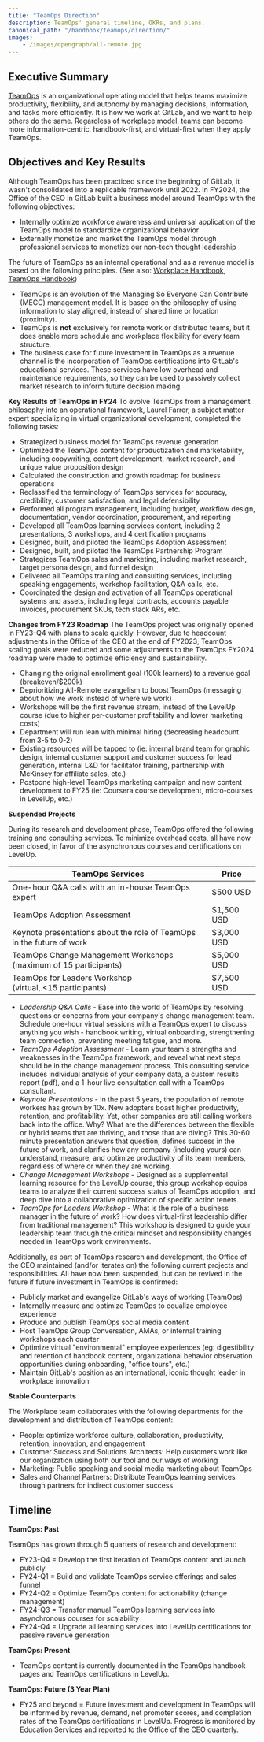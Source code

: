 ```yaml
---
title: "TeamOps Direction"
description: TeamOps' general timeline, OKRs, and plans.
canonical_path: "/handbook/teamops/direction/"
images:
    - /images/opengraph/all-remote.jpg
---
```


## Executive Summary

[TeamOps](https://about.gitlab.com/teamops/) is an organizational operating model that helps teams maximize productivity, flexibility, and autonomy by managing decisions, information, and tasks more efficiently. It is how we work at GitLab, and we want to help others do the same. Regardless of workplace model, teams can become more information-centric, handbook-first, and virtual-first when they apply TeamOps.

## Objectives and Key Results

Although TeamOps has been practiced since the beginning of GitLab, it wasn't consolidated into a replicable framework until 2022. In FY2024, the Office of the CEO in GitLab built a business model around TeamOps with the following objectives:

- Internally optimize workforce awareness and universal application of the TeamOps model to standardize organizational behavior
- Externally monetize and market the TeamOps model through professional services to monetize our non-tech thought leadership

The future of TeamOps as an internal operational and as a revenue model is based on the following principles. (See also: [Workplace Handbook](/handbook/ceo/office-of-the-ceo/workplace/), [TeamOps Handbook](/handbook/teamops))

- TeamOps is an evolution of the Managing So Everyone Can Contribute (MECC) management model. It is based on the philosophy of using information to stay aligned, instead of shared time or location (proximity).
- TeamOps is **not** exclusively for remote work or distributed teams, but it does enable more schedule and workplace flexibility for every team structure.
- The business case for future investment in TeamOps as a revenue channel is the incorporation of TeamOps certifications into GitLab's educational services. These services have low overhead and maintenance requirements, so they can be used to passively collect market research to inform future decision making.

**Key Results of TeamOps in FY24**
To evolve TeamOps from a management philosophy into an operational framework, Laurel Farrer, a subject matter expert specializing in virtual organizational development, completed the following tasks:

- Strategized business model for TeamOps revenue generation
- Optimized the TeamOps content for productization and marketability, including copywriting, content development, market research, and unique value proposition design
- Calculated the construction and growth roadmap for business operations
- Reclassified the terminology of TeamOps services for accuracy, credibility, customer satisfaction, and legal defensibility
- Performed all program management, including budget, workflow design, documentation, vendor coordination, procurement, and reporting
- Developed all TeamOps learning services content, including 2 presentations, 3 workshops, and 4 certification programs
- Designed, built, and piloted the TeamOps Adoption Assessment
- Designed, built, and piloted the TeamOps Partnership Program
- Strategizes TeamOps sales and marketing, including market research, target persona design, and funnel design
- Delivered all TeamOps training and consulting services, including speaking engagements, workshop facilitation, Q&A calls, etc.
- Coordinated the design and activation of all TeamOps operational systems and assets, including legal contracts, accounts payable invoices, procurement SKUs, tech stack ARs, etc.

**Changes from FY23 Roadmap**
The TeamOps project was originally opened in FY23-Q4 with plans to scale quickly. However, due to headcount adjustments in the Office of the CEO at the end of FY2023, TeamOps scaling goals were reduced and some adjustments to the TeamOps FY2024 roadmap were made to optimize efficiency and sustainability.

- Changing the original enrollment goal (100k learners) to a revenue goal (breakeven/$200k)
- Deprioritizing All-Remote evangelism to boost TeamOps (messaging about how we work instead of where we work)
- Workshops will be the first revenue stream, instead of the LevelUp course (due to higher per-customer profitability and lower marketing costs)
- Department will run lean with minimal hiring (decreasing headcount from 3-5 to 0-2)
- Existing resources will be tapped to (ie: internal brand team for graphic design, internal customer support and customer success for lead generation, internal L&D for facilitator training, partnership with McKinsey for affiliate sales, etc.)
- Postpone high-level TeamOps marketing campaign and new content development to FY25 (ie: Coursera course development, micro-courses in LevelUp, etc.)

**Suspended Projects**

During its research and development phase, TeamOps offered the following training and consulting services. To minimize overhead costs, all have now been closed, in favor of the asynchronous courses and certifications on LevelUp.

| TeamOps Services | Price |
| --- | --- |
| One-hour Q&A calls with an in-house TeamOps expert | $500 USD |
| TeamOps Adoption Assessment | $1,500 USD |
| Keynote presentations about the role of TeamOps in the future of work | $3,000 USD |
| TeamOps Change Management Workshops<br>(maximum of 15 participants) | $5,000 USD |
| TeamOps for Leaders Workshop<br>(virtual, &lt;15 participants) | $7,500 USD |

- *Leadership Q&A Calls* - Ease into the world of TeamOps by resolving questions or concerns from your company's change management team. Schedule one-hour virtual sessions with a TeamOps expert to discuss anything you wish - handbook writing, virtual onboarding, strengthening team connection, preventing meeting fatigue, and more.
- *TeamOps Adoption Assessment* - Learn your team's strengths and weaknesses in the TeamOps framework, and reveal what next steps should be in the change management process. This consulting service includes individual analysis of your company data, a custom results report (pdf), and a 1-hour live consultation call with a TeamOps consultant.
- *Keynote Presentations* - In the past 5 years, the population of remote workers has grown by 10x. New adopters boast higher productivity, retention, and profitability. Yet, other companies are still calling workers back into the office. Why? What are the differences between the flexible or hybrid teams that are thriving, and those that are diving? This 30-60 minute presentation answers that question, defines success in the future of work, and clarifies how any company (including yours) can understand, measure, and optimize productivity of its team members, regardless of where or when they are working.
- *Change Management Workshops* - Designed as a supplemental learning resource for the LevelUp course, this group workshop equips teams to analyze their current success status of TeamOps adoption, and deep dive into a collaborative optimization of specific action tenets.
- *TeamOps for Leaders Workshop* - What is the role of a business manager in the future of work? How does virtual-first leadership differ from traditional management? This workshop is designed to guide your leadership team through the critical mindset and responsibility changes needed in TeamOps work environments.

Additionally, as part of TeamOps research and development, the Office of the CEO maintained (and/or iterates on) the following current projects and responsibilities. All have now been suspended, but can be revived in the future if future investment in TeamOps is confirmed:

- Publicly market and evangelize GitLab's ways of working (TeamOps)
- Internally measure and optimize TeamOps to equalize employee experience
- Produce and publish TeamOps social media content
- Host TeamOps Group Conversation, AMAs, or internal training workshops each quarter
- Optimize virtual "environmental" employee experiences (eg: digestibility and retention of handbook content, organizational behavior observation opportunities during onboarding, "office tours", etc.)
- Maintain GitLab's position as an international, iconic thought leader in workplace innovation

**Stable Counterparts**

The Workplace team collaborates with the following departments for the development and distribution of TeamOps content:

- People: optimize workforce culture, collaboration, productivity, retention, innovation, and engagement
- Customer Success and Solutions Architects: Help customers work like our organization using both our tool and our ways of working
- Marketing: Public speaking and social media marketing about TeamOps
- Sales and Channel Partners: Distribute TeamOps learning services through partners for indirect customer success

## Timeline

**TeamOps: Past**

TeamOps has grown through 5 quarters of research and development:

- FY23-Q4 = Develop the first iteration of TeamOps content and launch publicly
- FY24-Q1 = Build and validate TeamOps service offerings and sales funnel
- FY24-Q2 = Optimize TeamOps content for actionability (change management)
- FY24-Q3 = Transfer manual TeamOps learning services into asynchronous courses for scalability
- FY24-Q4 = Upgrade all learning services into LevelUp certifications for passive revenue generation

**TeamOps: Present**

- TeamOps content is currently documented in the TeamOps handbook pages and TeamOps certifications in LevelUp.

**TeamOps: Future (3 Year Plan)**

- FY25 and beyond = Future investment and development in TeamOps will be informed by revenue, demand, net promoter scores, and completion rates of the TeamOps certifications in LevelUp. Progress is monitored by Education Services and reported to the Office of the CEO quarterly.
